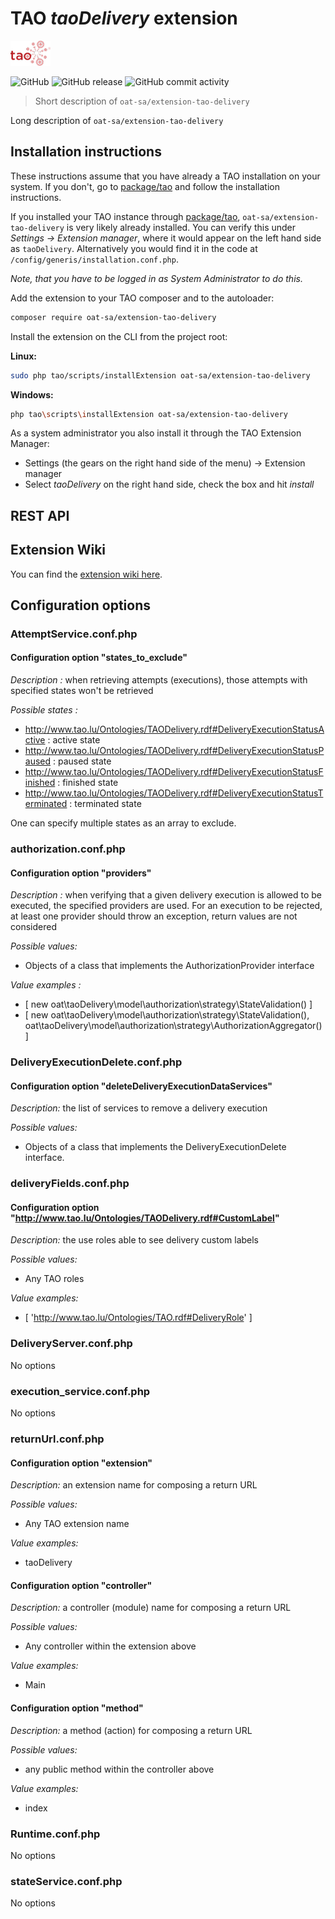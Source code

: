 # TAO _taoDelivery_ extension

![TAO Logo](https://github.com/oat-sa/taohub-developer-guide/raw/master/resources/tao-logo.png)

![GitHub](https://img.shields.io/github/license/oat-sa/extension-tao-delivery.svg)
![GitHub release](https://img.shields.io/github/release/oat-sa/extension-tao-delivery.svg)
![GitHub commit activity](https://img.shields.io/github/commit-activity/y/oat-sa/extension-tao-delivery.svg)

> Short description of `oat-sa/extension-tao-delivery`

Long description of `oat-sa/extension-tao-delivery`

## Installation instructions

These instructions assume that you have already a TAO installation on your system. If you don't, go to
[package/tao](https://github.com/oat-sa/package-tao) and follow the installation instructions.

If you installed your TAO instance through [package/tao](https://github.com/oat-sa/package-tao),
`oat-sa/extension-tao-delivery` is very likely already installed. You can verify this under _Settings -> Extension
manager_, where it would appear on the left hand side as `taoDelivery`. Alternatively you would find it in
the code at `/config/generis/installation.conf.php`.

_Note, that you have to be logged in as System Administrator to do this._

Add the extension to your TAO composer and to the autoloader:
```bash
composer require oat-sa/extension-tao-delivery
```

Install the extension on the CLI from the project root:

**Linux:**
```bash
sudo php tao/scripts/installExtension oat-sa/extension-tao-delivery
```

**Windows:**
```bash
php tao\scripts\installExtension oat-sa/extension-tao-delivery
```

As a system administrator you also install it through the TAO Extension Manager:
- Settings (the gears on the right hand side of the menu) -> Extension manager
- Select _taoDelivery_ on the right hand side, check the box and hit _install_

## REST API
[](https://openapi.taotesting.com/viewer/?url=https://raw.githubusercontent.com/oat-sa/extension-tao-delivery/master/doc/rest.json)

<!-- Uncomment and describe if applicable
## LTI Endpoints
-->

## Extension Wiki
You can find the [extension wiki here](https://github.com/oat-sa/extension-tao-delivery/wiki).

## Configuration options

### AttemptService.conf.php

#### Configuration option "states_to_exclude"

*Description :* when retrieving attempts (executions), those attempts with specified states won't be retrieved

*Possible states :* 
* http://www.tao.lu/Ontologies/TAODelivery.rdf#DeliveryExecutionStatusActive : active state
* http://www.tao.lu/Ontologies/TAODelivery.rdf#DeliveryExecutionStatusPaused : paused state
* http://www.tao.lu/Ontologies/TAODelivery.rdf#DeliveryExecutionStatusFinished : finished state
* http://www.tao.lu/Ontologies/TAODelivery.rdf#DeliveryExecutionStatusTerminated : terminated state

One can specify multiple states as an array to exclude.

### authorization.conf.php

#### Configuration option "providers"

*Description :* when verifying that a given delivery execution is allowed to be executed, the specified providers are used. For an execution to be rejected, at least one provider should throw an exception, return values are not considered 

*Possible values:* 
* Objects of a class that implements the AuthorizationProvider interface

*Value examples :* 
* [ new oat\taoDelivery\model\authorization\strategy\StateValidation() ]
* [ new oat\taoDelivery\model\authorization\strategy\StateValidation(), oat\taoDelivery\model\authorization\strategy\AuthorizationAggregator() ]


### DeliveryExecutionDelete.conf.php

#### Configuration option "deleteDeliveryExecutionDataServices"

*Description:* the list of services to remove a delivery execution

*Possible values:* 
* Objects of a class that implements the DeliveryExecutionDelete interface.


### deliveryFields.conf.php

#### Configuration option "http://www.tao.lu/Ontologies/TAODelivery.rdf#CustomLabel"

*Description:* the use roles able to see delivery custom labels

*Possible values:* 
* Any TAO roles

*Value examples:* 
* [ 'http://www.tao.lu/Ontologies/TAO.rdf#DeliveryRole' ]

### DeliveryServer.conf.php
No options

### execution_service.conf.php
No options

### returnUrl.conf.php

#### Configuration option "extension"

*Description:* an extension name for composing a return URL

*Possible values:* 
* Any TAO extension name

*Value examples:* 
* taoDelivery

#### Configuration option "controller"

*Description:* a controller (module) name for composing a return URL

*Possible values:* 
* Any controller within the extension above

*Value examples:* 
* Main

#### Configuration option "method"

*Description:* a method (action) for composing a return URL

*Possible values:* 
* any public method within the controller above

*Value examples:* 
* index

### Runtime.conf.php
No options

### stateService.conf.php
No options